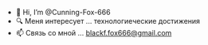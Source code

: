 - 👋 Hi, I’m @Cunning-Fox-666
-  🔍  Меня  интересует ... технологиеческие  достижения
-  📫  Связь со мной ...  blackf.fox666@gmail.com
<!---
Cunning-Fox-666/Cunning-Fox-666 is a ✨ special ✨ repository because its `README.md` (this file) appears on your GitHub profile.
You can click the Preview link to take a look at your changes.
--->
